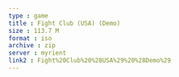 ```yaml
---
type : game
title : Fight Club (USA) (Demo)
size : 113.7 M
format : iso
archive : zip
server : myrient
link2 : Fight%20Club%20%28USA%29%20%28Demo%29
---
```

